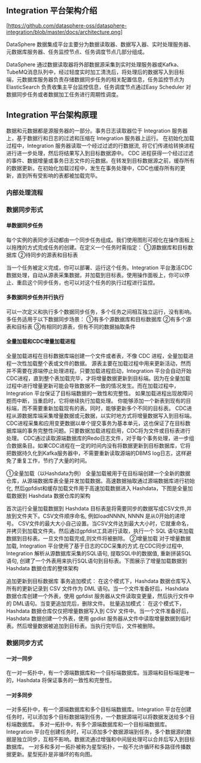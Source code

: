 ## Integration 平台架构介绍

[https://github.com/datasphere-oss/datasphere-integration/blob/master/docs/architecture.png]

DataSphere 数据集成平台主要分为数据读取器、数据写入器、实时处理服务器、元数据库服务器、任务监控节点、任务调度节点几部分组成。

DataSphere 通过数据读取器将外部数据源采集到实时处理服务器或Kafka、TubeMQ消息队列中，经过轻度实时加工清洗后，将处理后的数据写入到目标端，元数据库服务器负责存储数据同步任务的相关配置信息，任务监控节点为ElasticSearch 负责收集主平台监控信息，任务调度节点通过Easy Scheduler 对数据同步任务或者数据加工任务进行周期性调度。


## Integration 平台架构原理

数据和元数据都是源服务器的一部分。事务日志读取器位于 Integration 服务器上，基于数据行和日志的过滤和压缩在 Integration 服务器上运行。
在初始化加载过程中，Integration 服务器读取一个经过过滤的行数据流, 将它们传递给转换进程进行进一步处理，然后将结果写入到目标数据源中。
CDC 进程获得一个经过过滤的事件、数据增量或事务日志文件的元数据。在转发到目标数据源之前，缓存所有的数据更新。在初始化加载过程中，发生在事务处理中，CDC也缓存所有的更新，直到所有受影响的表都被加载完毕。

### 内部处理流程



### 数据同步形式

#### 单数据同步任务
每个实例的表同步活动都由一个同步任务组成。我们使用图形可视化在操作面板上以拖拽的方式完成任务的创建。在定义一个任务时需指定：
①源数据库和目标数据库
②待同步的源表和目标表

当一个任务被定义完成，你可以部署、运行这个任务。Integration 平台激活CDC数据处理，自动从源表采集数据，并加载到目标表。使用操作面板上，你可以停止、重启这个同步任务，也可以对这个任务的执行过程进行监控。

#### 多数据同步任务并行执行
可以一次定义和执行多个数据同步任务，多个任务之间相互独立运行，没有影响。
多任务适用于以下数据同步场景： 
    ①有多个源数据库和目标数据库 
    ②有多个源表和目标表
    ③有相同的源表，但有不同的数据抽取条件


#### 全量加载和CDC增量加载进程
全量加载进程在目标数据库端创建一个文件或者表，不像 CDC 进程，全量加载进程一次性加载整个表或文件的数据。
源表主要在加载过程中用来更新活动，然而并不需要在源端停止处理进程。只要加载进程启动，Integration 平台会自动开始CDC进程，直到整个表加载完毕，才将增量数据更新到目标端。因为在全量加载过程中进行增量更新可能会导致数据不一致的情况发生。而在加载过程中，Integration 平台保证了目标端数据的一致性和完整性。
如果加载进程出现故障问题而中断，当重启时，它将继续执行加载处理。
你能够添加一个新表到现有的目标端，而不需要重新加载现有的表。同时，能够更新多个不同的目标表。
CDC进程从源数据库端采集增量数据或元数据，以实时地方式将增量数据写入到目标端。CDC进程采集和应用变更数据以单个提交事务为基本单元，这也保证了在目标数据库端的事务完整性问题。只要数据加载进程启用，CDC将为文件或目标表进行处理。 
CDC通过读取源端数据库的Redo日志文件，对于每个事务处理，进一步组合数据条目。如果CDC进程在一定的时间内没有将数据更新到目标数据库，它将把数据持久化到Kafka服务器中，不需要重新读取源端的DBMS log日志，这样避免了重复工作，节约了大量的时间。 
    
①全量加载（以Hashdata为例）
全量加载被用于在目标端创建一个全新的数据仓库，从源端数据库表全量并发加载数据。高速数据抽取通过源端数据库进行初始化, 然后gpfdist和缓存加载文件用于高速加载数据进入 Hashdata，下图是全量加载数据到 Hashdata 数据仓库的架构


首次运行全量加载数据到 Hashdata 目标表是将需要同步的数据写成CSV文件,并放到文件夹下。CSV文件顺序命名, 例如loadNNNN, NNNN 是从0开始的递增号。
CSV文件的最大大小自己设置。当CSV文件达到最大大小时，它就重命名，并拷贝到加载文件夹。然后通过gpfdist工具进行读取，执行一个 SQL 语句来加载数据到目标表。一旦文件加载完成,则文件将被删除。
②增量加载
对于增量数据加载, Integration 平台使用了基于日志的CDC采集的方式.在CDC同步过程中, Integration 解析从源数据库采集的SQL语句, 提取SQL中的数据值, 重新拼装SQL语句, 创建了一个外表用来执行SQL语句到目标表。下图展示了增量加载数据到 Hashdata 数据仓库的整体架构

追加更新到目标数据库
事务追加模式：
在这个模式下，Hashdata 数据仓库写入所有的更新记录到 CSV 文件作为 DML 语句。当一个文件准备好后，Hashdata 数据仓库创建一个外表，使用 gpfdist 服务器从文件读取变更量，然后执行文件中的 DML语句。当变更追加完后，删除文件。
批量追加模式：
在这个模式下，Hashdata 数据仓库仅仅把增量数据写入到 CSV 文件中。当一个文件准备好后，Hashdata 数据创建一个外表，使用 gpdist 服务器从文件中读取增量数据到临时表。然后增量数据被追加到目标表。当执行完毕后，文件被删除。

### 数据同步方式
#### 一对一同步
在一对一拓扑中，有一个源端数据库和一个目标端数据库。当源端和目标端是唯一的，Hashdata 将保证事务的一致性和完整性。
#### 一对多同步
一对多拓扑中，有一个源端数据库和多个目标端数据库。Integration 平台在创建任务时，可以添加多个目标数据端到任务，一个数据源端可以将数据发送给多个目标端数据库。
多对一拓扑中，有多个源端数据库和一个目标端数据库。Integration 平台在创建任务时，可以添加多个数据源端到任务，多个数据源的数据是独立同步，互相不影响。数据流通过增强和中间层处理可以合并后写入到目标数据库。
一对多和多对一拓扑被称为星型拓扑，一般不允许循环和多路径传播数据更新。星型拓扑是非循环的有向图。
